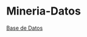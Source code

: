 # Mineria-Datos

[Base de Datos](https://github.com/AndyCortez98/FCFM/blob/main/Avance_PIA_Eq10.ipynb)
